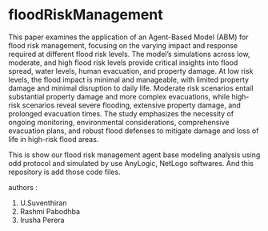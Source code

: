 # floodRiskManagement
This paper examines the application of an Agent-Based Model (ABM) for flood risk management, focusing on the varying impact and response required at different flood risk levels. The model’s simulations across low, moderate, and high flood risk levels provide critical insights into flood spread, water levels, human evacuation, and property damage. At low risk levels, the flood impact is minimal and manageable, with limited property damage and minimal disruption to daily life. Moderate risk scenarios entail substantial property damage and more complex evacuations, while high-risk scenarios reveal severe flooding, extensive property damage, and prolonged evacuation times. The study emphasizes the necessity of ongoing monitoring, environmental considerations, comprehensive evacuation plans, and robust flood defenses to mitigate damage and loss of life in high-risk flood areas.

This is show our flood risk management agent base modeling analysis using odd protocol and simulated by use AnyLogic, NetLogo softwares. And this repository is add those code files. 

authors :
1. U.Suventhiran
2. Rashmi Pabodhba
3. Irusha Perera
